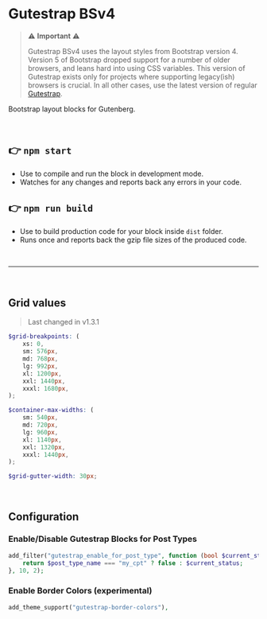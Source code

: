 # Gutestrap BSv4
 
> ⚠️ **Important** ⚠️
> 
>   Gutestrap BSv4 uses the layout styles from Bootstrap version 4. Version 5 of Bootstrap dropped support for a number of older browsers, and leans hard into using CSS variables. This version of Gutestrap exists only for projects where supporting legacy(ish) browsers is crucial. In all other cases, use the latest version of regular [Gutestrap](https://github.com/Denman-Digital/gutestrap).

Bootstrap layout blocks for Gutenberg.

<br>

## 👉  `npm start`
- Use to compile and run the block in development mode.
- Watches for any changes and reports back any errors in your code.

## 👉  `npm run build`
- Use to build production code for your block inside `dist` folder.
- Runs once and reports back the gzip file sizes of the produced code.

<br>

---

<br>

## Grid values

> Last changed in v1.3.1

```scss
$grid-breakpoints: (
	xs: 0,
	sm: 576px,
	md: 768px,
	lg: 992px,
	xl: 1200px,
	xxl: 1440px,
	xxxl: 1680px,
);

$container-max-widths: (
	sm: 540px,
	md: 720px,
	lg: 960px,
	xl: 1140px,
	xxl: 1320px,
	xxxl: 1440px,
);

$grid-gutter-width: 30px;
```

<br>

## Configuration

### Enable/Disable Gutestrap Blocks for Post Types

```php
add_filter("gutestrap_enable_for_post_type", function (bool $current_status, string $post_type_name): bool {
	return $post_type_name === "my_cpt" ? false : $current_status;
}, 10, 2);
```

### Enable Border Colors (experimental)

```php
add_theme_support("gutestrap-border-colors"),
```
